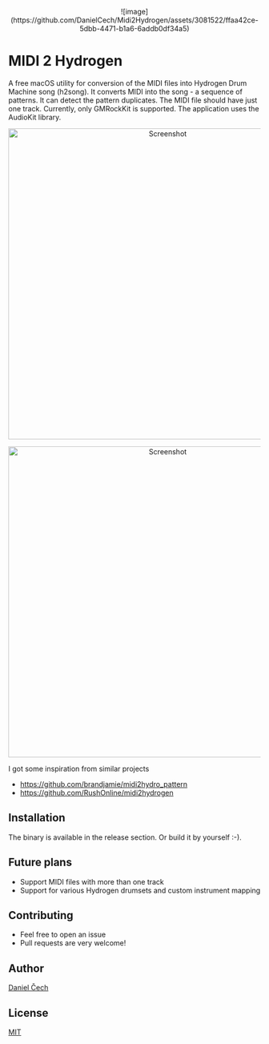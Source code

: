 <p align="center">
    ![image](https://github.com/DanielCech/Midi2Hydrogen/assets/3081522/ffaa42ce-5dbb-4471-b1a6-6addb0df34a5)
</p>

# MIDI 2 Hydrogen

A free macOS utility for conversion of the MIDI files into Hydrogen Drum Machine song (h2song). It converts MIDI into the song - a sequence of patterns. It can detect the pattern duplicates. The MIDI file should have just one track. Currently, only GMRockKit is supported. The application uses the AudioKit library.

<p align="center">
    <img src="https://i.ibb.co/WWdH2TT/Screenshot.png" width="621" max-width="621" alt="Screenshot" />
</p>

<p align="center">
    <img src="https://i.ibb.co/16LgfVP/Hydrogen.png" width="621" max-width="621" alt="Screenshot" />
</p>

I got some inspiration from similar projects
* https://github.com/brandjamie/midi2hydro_pattern
* https://github.com/RushOnline/midi2hydrogen

## Installation

The binary is available in the release section. Or build it by yourself :-).

## Future plans

* Support MIDI files with more than one track
* Support for various Hydrogen drumsets and custom instrument mapping

## Contributing

- Feel free to open an issue
- Pull requests are very welcome!

## Author

[Daniel Čech](https://github.com/DanielCech)

## License

[MIT](https://github.com/DanielCech/Midi2Hydrogen/blob/master/LICENSE)
